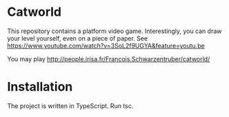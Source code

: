 # Catworld

This repository contains a platform video game. Interestingly, you can draw your level yourself, even on a piece of paper. See https://www.youtube.com/watch?v=3SoL2f9UGYA&feature=youtu.be

You may play http://people.irisa.fr/Francois.Schwarzentruber/catworld/


# Installation

The project is written in TypeScript.
Run tsc.
